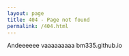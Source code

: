 ```yaml
---
layout: page
title: 404 - Page not found
permalink: /404.html
---
```


Andeeeeee vaaaaaaaaa
bm335.github.io
